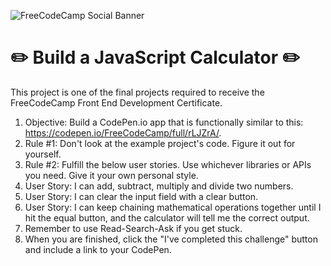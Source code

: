 ![FreeCodeCamp Social Banner](https://s3.amazonaws.com/freecodecamp/wide-social-banner.png)

# :pencil2: Build a JavaScript Calculator :pencil2:

This project is one of the final projects required to receive the FreeCodeCamp Front End Development Certificate. 

1. Objective: Build a CodePen.io app that is functionally similar to this: https://codepen.io/FreeCodeCamp/full/rLJZrA/.
2. Rule #1: Don't look at the example project's code. Figure it out for yourself.
3. Rule #2: Fulfill the below user stories. Use whichever libraries or APIs you need. Give it your own personal style.
4. User Story: I can add, subtract, multiply and divide two numbers.
5. User Story: I can clear the input field with a clear button.
6. User Story: I can keep chaining mathematical operations together until I hit the equal button, and the calculator will tell me the correct output.
7. Remember to use Read-Search-Ask if you get stuck.
8. When you are finished, click the "I've completed this challenge" button and include a link to your CodePen.

